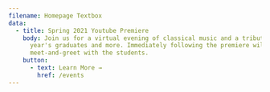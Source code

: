 ```yaml
---
filename: Homepage Textbox
data:
  - title: Spring 2021 Youtube Premiere
    body: Join us for a virtual evening of classical music and a tribute to this
      year's graduates and more. Immediately following the premiere will be a
      meet-and-greet with the students.
    button:
      - text: Learn More →
        href: /events
---
```

